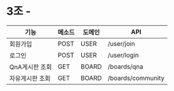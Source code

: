 # 3조 - 

|기능|메소드|도메인|API|
|------|----|---|--------------|
|회원가입|POST|USER|/user/join|
|로그인|POST|USER|/user/login|
|QnA게시판 조회|GET|BOARD|/boards/qna|
|자유게시판 조회|GET|BOARD|/boards/community|
